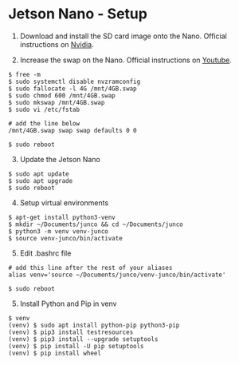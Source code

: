# Jetson Nano - Setup
1. Download and install the SD card image onto the Nano. Official instructions on [Nvidia](https://developer.nvidia.com/embedded/learn/get-started-jetson-nano-devkit#write).

2. Increase the swap on the Nano. Official instructions on [Youtube](https://youtu.be/uvU8AXY1170).
```
$ free -m
$ sudo systemctl disable nvzramconfig
$ sudo fallocate -l 4G /mnt/4GB.swap
$ sudo chmod 600 /mnt/4GB.swap
$ sudo mkswap /mnt/4GB.swap
$ sudo vi /etc/fstab
```
```
# add the line below
/mnt/4GB.swap swap swap defaults 0 0
```
```
$ sudo reboot
```

3. Update the Jetson Nano
```
$ sudo apt update
$ sudo apt upgrade
$ sudo reboot
```

4. Setup virtual environments
```
$ apt-get install python3-venv
$ mkdir ~/Documents/junco && cd ~/Documents/junco
$ python3 -m venv venv-junco
$ source venv-junco/bin/activate
```

5. Edit .bashrc file
```
# add this line after the rest of your aliases
alias venv='source ~/Documents/junco/venv-junco/bin/activate'
```
```
$ sudo reboot
```

5. Install Python and Pip in venv
```
$ venv
(venv) $ sudo apt install python-pip python3-pip
(venv) $ pip3 install testresources
(venv) $ pip3 install --upgrade setuptools
(venv) $ pip install -U pip setuptools 
(venv) $ pip install wheel
```
